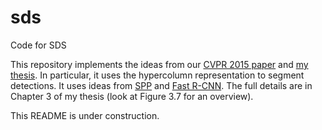 # sds
Code for SDS

This repository implements the ideas from our [CVPR 2015 paper](http://www.cs.berkeley.edu/~bharath2/pubs/pdfs/BharathCVPR2015.pdf) and [my thesis](http://www.eecs.berkeley.edu/Pubs/TechRpts/2015/EECS-2015-193.html). In particular, it uses the hypercolumn representation to segment detections. It uses ideas from [SPP](http://arxiv.org/abs/1406.4729) and [Fast R-CNN](http://arxiv.org/abs/1504.08083). The full details are in Chapter 3 of my thesis (look at Figure 3.7 for an overview).

This README is under construction.
